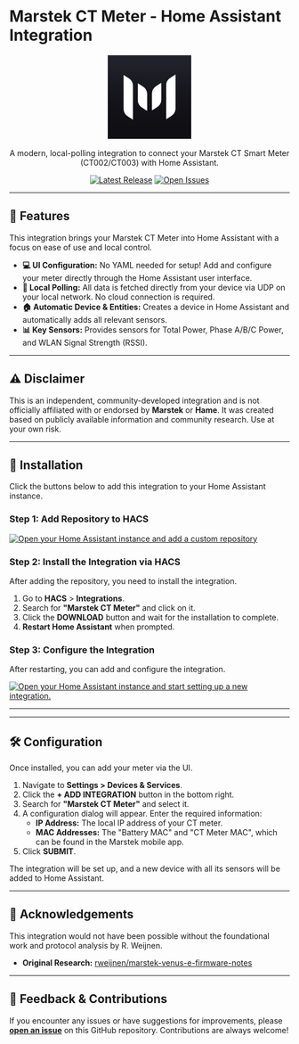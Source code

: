 # Marstek CT Meter - Home Assistant Integration

<p align="center">
  <img src="https://raw.githubusercontent.com/d-shmt/hass_marstek-smart-meter/main/custom_components/marstek_ct/logo.png" width="150">
</p>

<p align="center">
  A modern, local-polling integration to connect your Marstek CT Smart Meter (CT002/CT003) with Home Assistant.
</p>

<p align="center">
  <a href="https://github.com/d-shmt/hass_marstek-smart-meter/releases"><img src="https://img.shields.io/github/v/release/d-shmt/hass_marstek-smart-meter?style=for-the-badge&color=blue" alt="Latest Release"></a>
  <a href="https://github.com/d-shmt/hass_marstek-smart-meter/issues"><img src="https://img.shields.io/github/issues/d-shmt/hass_marstek-smart-meter?style=for-the-badge&color=orange" alt="Open Issues"></a>
</p>

---

## 🌟 Features

This integration brings your Marstek CT Meter into Home Assistant with a focus on ease of use and local control.

* **💻 UI Configuration:** No YAML needed for setup! Add and configure your meter directly through the Home Assistant user interface.
* **📡 Local Polling:** All data is fetched directly from your device via UDP on your local network. No cloud connection is required.
* **🏠 Automatic Device & Entities:** Creates a device in Home Assistant and automatically adds all relevant sensors.
* **📊 Key Sensors:** Provides sensors for Total Power, Phase A/B/C Power, and WLAN Signal Strength (RSSI).

---

## ⚠️ Disclaimer

This is an independent, community-developed integration and is not officially affiliated with or endorsed by **Marstek** or **Hame**. It was created based on publicly available information and community research. Use at your own risk.

---

## 🚀 Installation

Click the buttons below to add this integration to your Home Assistant instance.

### Step 1: Add Repository to HACS

[![Open your Home Assistant instance and add a custom repository][hacs-badge]][hacs-link]

### Step 2: Install the Integration via HACS

After adding the repository, you need to install the integration.

1.  Go to **HACS** > **Integrations**.
2.  Search for **"Marstek CT Meter"** and click on it.
3.  Click the **DOWNLOAD** button and wait for the installation to complete.
4.  **Restart Home Assistant** when prompted.

### Step 3: Configure the Integration

After restarting, you can add and configure the integration.

[![Open your Home Assistant instance and start setting up a new integration.][config-badge]][config-link]

---
[hacs-badge]: https://my.home-assistant.io/badges/hacs_repository.svg
[hacs-link]: https://my.home-assistant.io/redirect/hacs_repository/?owner=d-shmt&repository=hass_marstek-smart-meter&category=integration
[config-badge]: https://my.home-assistant.io/badges/config_flow_start.svg
[config-link]: https://my.home-assistant.io/redirect/config_flow_start/?domain=marstek_ct

---

## 🛠️ Configuration

Once installed, you can add your meter via the UI.

1.  Navigate to **Settings > Devices & Services**.
2.  Click the **+ ADD INTEGRATION** button in the bottom right.
3.  Search for **"Marstek CT Meter"** and select it.
4.  A configuration dialog will appear. Enter the required information:
    * **IP Address:** The local IP address of your CT meter.
    * **MAC Addresses:** The "Battery MAC" and "CT Meter MAC", which can be found in the Marstek mobile app.
5.  Click **SUBMIT**.

The integration will be set up, and a new device with all its sensors will be added to Home Assistant.

---

## 🙏 Acknowledgements

This integration would not have been possible without the foundational work and protocol analysis by R. Weijnen.
* **Original Research:** [rweijnen/marstek-venus-e-firmware-notes](https://github.com/rweijnen/marstek-venus-e-firmware-notes/)

---

## 💬 Feedback & Contributions

If you encounter any issues or have suggestions for improvements, please [**open an issue**](https://github.com/d-shmt/hass_marstek-smart-meter/issues) on this GitHub repository. Contributions are always welcome!

